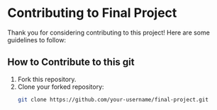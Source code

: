 # Contributing to Final Project

Thank you for considering contributing to this project! Here are some guidelines to follow:

## How to Contribute to this git
1. Fork this repository.
2. Clone your forked repository:
   ```bash
   git clone https://github.com/your-username/final-project.git
